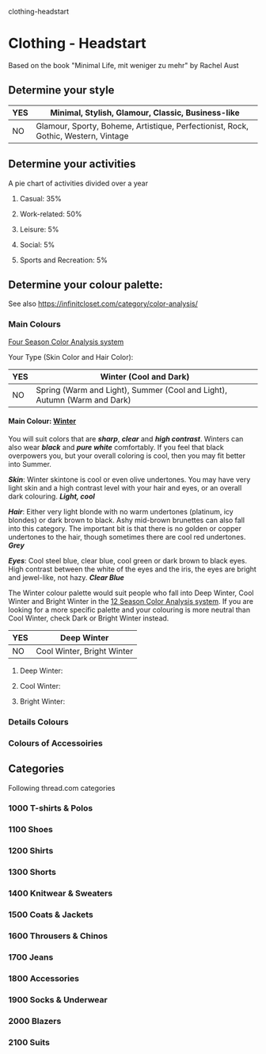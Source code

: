clothing-headstart
# Clothing - Headstart

Based on the book "Minimal Life, mit weniger zu mehr" by Rachel Aust

## Determine your style

| YES | Minimal, Stylish, Glamour, Classic, Business-like |
| --- | --- |
| NO | Glamour, Sporty, Boheme, Artistique, Perfectionist, Rock, Gothic, Western, Vintage |

## Determine your activities

A pie chart of activities divided over a year

1. Casual: 35%

2. Work-related: 50%

3. Leisure: 5%

4. Social: 5%

5. Sports and Recreation: 5%

## Determine your colour palette:

See also https://infinitcloset.com/category/color-analysis/

### Main Colours

[Four Season Color Analysis system](https://infinitcloset.com/category/4-season-color-analysis/)

Your Type (Skin Color and Hair Color):

| YES | Winter (Cool and Dark) |
| --- | --- |
| NO | Spring (Warm and Light), Summer (Cool and Light), Autumn (Warm and Dark) |

#### Main Colour: [Winter](https://infinitcloset.com/4-season-color-analysis/winter-colour-palette-4-season-color-analysis/)

You will suit colors that are ***sharp***, ***clear*** and ***high contrast***. Winters can also wear ***black*** and ***pure white*** comfortably. If you feel that black overpowers you, but your overall coloring is cool, then you may fit better into Summer.

***Skin***: Winter skintone is cool or even olive undertones. You may have very light skin and a high contrast level with your hair and eyes, or an overall dark colouring. ***Light, cool***

***Hair***: Either very light blonde with no warm undertones (platinum, icy blondes) or dark brown to black. Ashy mid-brown brunettes can also fall into this category. The important bit is that there is no golden or copper undertones to the hair, though sometimes there are cool red undertones. ***Grey***

***Eyes***: Cool steel blue, clear blue, cool green or dark brown to black eyes. High contrast between the white of the eyes and the iris, the eyes are bright and jewel-like, not hazy. ***Clear Blue***

The Winter colour palette would suit people who fall into Deep Winter, Cool Winter and Bright Winter in the [12 Season Color Analysis system](https://infinitcloset.com/category/12-seasons-color-analysis/). If you are looking for a more specific palette and your colouring is more neutral than Cool Winter, check Dark or Bright Winter instead.

| YES | Deep Winter |
| --- | --- |
| NO | Cool Winter, Bright Winter |

1. Deep Winter: 

2. Cool Winter:

3. Bright Winter:


### Details Colours


### Colours of Accessoiries



## Categories

Following thread.com categories

### 1000 T-shirts & Polos

### 1100 Shoes

### 1200 Shirts

### 1300 Shorts

### 1400 Knitwear & Sweaters

### 1500 Coats & Jackets

### 1600 Throusers & Chinos

### 1700 Jeans

### 1800 Accessories

### 1900 Socks & Underwear

### 2000 Blazers

### 2100 Suits
